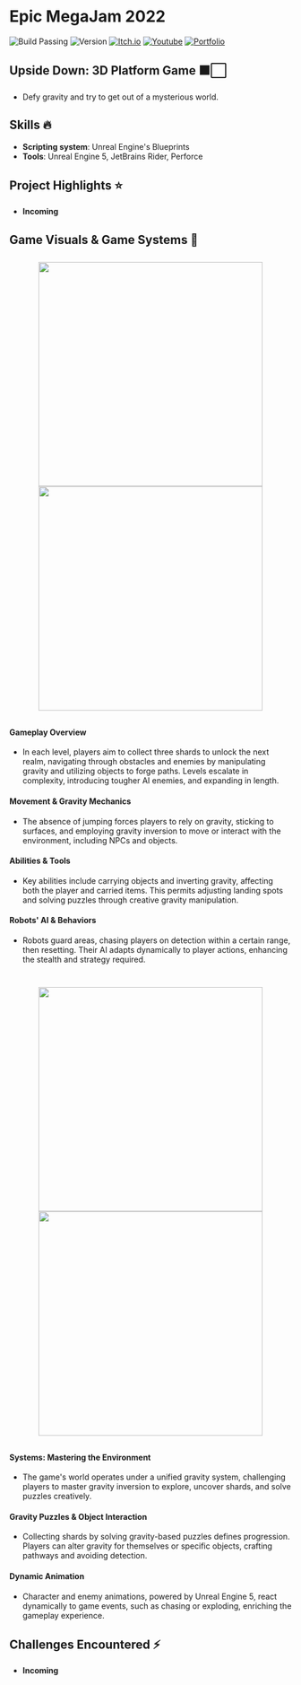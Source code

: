 # Epic MegaJam 2022

![Build Passing](https://img.shields.io/badge/build-passing-brightgreen)
![Version](https://img.shields.io/badge/version-1.0.0-blue)
[![Itch.io](https://img.shields.io/badge/download-itch.io-%23e3326d)](https://itaruf.itch.io/upside-down)
[![Youtube](https://img.shields.io/badge/demo-youtube-%23db1818)](https://www.youtube.com/watch?v=J8vLNM-fff8)
[![Portfolio](https://img.shields.io/badge/details-personal%20website-%235203fc)](https://itaruf.github.io/projects.html)

## Upside Down: 3D Platform Game ⬛⬜

- Defy gravity and try to get out of a mysterious world.

## Skills :fire:
- **Scripting system**: Unreal Engine's Blueprints
- **Tools**: Unreal Engine 5, JetBrains Rider, Perforce

## Project Highlights ⭐ 
- **Incoming**

## Game Visuals & Game Systems 🎲 
<div style="display: flex; flex-wrap: wrap; justify-content: center; align-items: center;">
  <div style="margin: 10px; text-align: center;">
    <img src="https://media.giphy.com/media/v1.Y2lkPTc5MGI3NjExbmlsanp6Mzc4dHJ0MHpjZHB5eXM4eWwydXdlNTd5dWJjbnBwczVuYiZlcD12MV9pbnRlcm5hbF9naWZfYnlfaWQmY3Q9Zw/0Hf79LjmFzMkB8XaWR/giphy.gif" style="display: block; margin: auto;" width="400" />
    <img src="https://media.giphy.com/media/v1.Y2lkPTc5MGI3NjExcGNuM2c0Y2NjOXRjdmFubGU5aHh5aDV0NjIxenZ0M3Nmc2Q1ZnZkZSZlcD12MV9pbnRlcm5hbF9naWZfYnlfaWQmY3Q9Zw/uKHJSGw9KrysTCuxk3/giphy.gif" style="display: block; margin: auto;" width="400" />
  </div>
</div>
<h4>Gameplay Overview</h4>
<ul>
  <li>
    In each level, players aim to collect three shards to unlock the next realm, navigating through obstacles and enemies by manipulating gravity and utilizing objects to forge paths. Levels escalate in complexity, introducing tougher AI enemies, and expanding in length.
  </li>
</ul>
<h4>Movement & Gravity Mechanics</h4>
<ul>
  <li>
    The absence of jumping forces players to rely on gravity, sticking to surfaces, and employing gravity inversion to move or interact with the environment, including NPCs and objects.
  </li>
</ul>
<h4>Abilities & Tools</h4>
<ul>
  <li>
    Key abilities include carrying objects and inverting gravity, affecting both the player and carried items. This permits adjusting landing spots and solving puzzles through creative gravity manipulation.
  </li>
</ul>
<h4>Robots' AI & Behaviors</h4>
<ul>
  <li>
    Robots guard areas, chasing players on detection within a certain range, then resetting. Their AI adapts dynamically to player actions, enhancing the stealth and strategy required.
  </li>
</ul>
<br>
<div style="display: flex; flex-wrap: wrap; justify-content: center; align-items: center;">
  <div style="margin: 10px; text-align: center;">
    <img src="https://media.giphy.com/media/v1.Y2lkPTc5MGI3NjExMDNnanRtYTdiNnJkaGl6a3Z1am1oYXlrNTdtNmV0ZHlyNmRteTk4dyZlcD12MV9pbnRlcm5hbF9naWZfYnlfaWQmY3Q9Zw/z6FxSLmaavHxuieZiv/giphy.gif" style="display: block; margin: auto;" width="400" />
    <img src="https://media.giphy.com/media/v1.Y2lkPTc5MGI3NjExYjJpbWF6NTNxd2ZtbGpkeXNnOXJmdzVtemQwNWc1d3dqbHRsdW1mNCZlcD12MV9pbnRlcm5hbF9naWZfYnlfaWQmY3Q9Zw/8MbOyINZlkmvYOfLfs/giphy.gif" style="display: block; margin: auto;" width="400" />
  </div>
</div>
<h4>Systems: Mastering the Environment</h4>
<ul>
  <li>
    The game's world operates under a unified gravity system, challenging players to master gravity inversion to explore, uncover shards, and solve puzzles creatively.
  </li>
</ul>
<h4>Gravity Puzzles & Object Interaction</h4>
<ul>
  <li>
    Collecting shards by solving gravity-based puzzles defines progression. Players can alter gravity for themselves or specific objects, crafting pathways and avoiding detection.
  </li>
</ul>
<h4>Dynamic Animation</h4>
<ul>
  <li>
    Character and enemy animations, powered by Unreal Engine 5, react dynamically to game events, such as chasing or exploding, enriching the gameplay experience.
  </li>
</ul>

## Challenges Encountered ⚡
- **Incoming**
